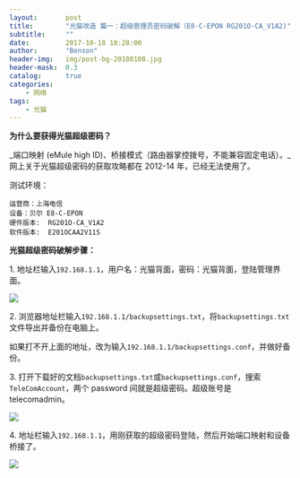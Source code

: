 ```yaml
---
layout:       post
title:        "光猫改造 篇一：超级管理员密码破解（E8-C-EPON RG201O-CA_V1A2)"
subtitle:     ""
date:         2017-10-18 18:28:00
author:       "Benson"
header-img:   img/post-bg-20180108.jpg
header-mask:  0.3
catalog:      true
categories:
    - 网络
tags:
    - 光猫
---
```

**为什么要获得光猫超级密码？**

_端口映射 (eMule high ID)、桥接模式（路由器掌控拨号，不能兼容固定电话）。_网上关于光猫超级密码的获取攻略都在 2012-14 年，已经无法使用了。

测试环境：
```text
运营商：上海电信
设备：贝尔 E8-C-EPON
硬件版本:  RG201O-CA_V1A2
软件版本:  E201OCAA2V11S
```

**光猫超级密码破解步骤：**

1\. 地址栏输入`192.168.1.1`，用户名：光猫背面，密码：光猫背面，登陆管理界面。

![](https://pic1.zhimg.com/v2-9e43bc86b9095f3f6c2cfa4bd58dcd68_r.jpg)

2\. 浏览器地址栏输入`192.168.1.1/backupsettings.txt`，将`backupsettings.txt`文件导出并备份在电脑上。

如果打不开上面的地址，改为输入`192.168.1.1/backupsettings.conf`，并做好备份。

3\. 打开下载好的文档`backupsettings.txt`或`backupsettings.conf`，搜索`TeleComAccount`，两个 password 间就是超级密码。超级账号是 telecomadmin。

![](https://pic3.zhimg.com/v2-ee441dd18cc8e5f6303fdaef82b6d476_r.jpg)

4\. 地址栏输入`192.168.1.1`，用刚获取的超级密码登陆，然后开始端口映射和设备桥接了。

![](https://pic1.zhimg.com/v2-31d6bb6b90be541c186a360fe2dd323c_r.jpg)